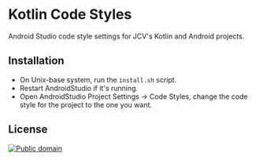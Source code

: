 # Kotlin Code Styles

Android Studio code style settings for JCV's Kotlin and Android projects.

## Installation

- On Unix-base system, run the `install.sh` script.
- Restart AndroidStudio if it's running.
- Open AndroidStudio Project Settings -> Code Styles, change the code style for the
  project to the one you want.

## License

[![Public domain](https://licensebuttons.net/p/zero/1.0/88x31.png)](https://creativecommons.org/publicdomain/zero/1.0/legalcode)
